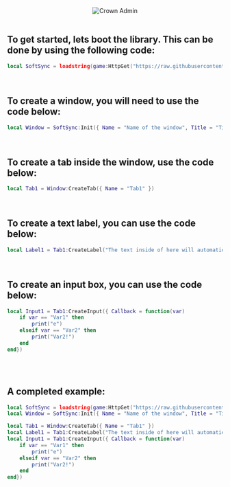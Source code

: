 <div align="center"><img src="https://svg-banners.vercel.app/api?type=rainbow&text1=SoftSync&width=800&height=400" alt ="Crown Admin"/></div>
<br>

## To get started, lets boot the library. This can be done by using the following code:

```lua
local SoftSync = loadstring(game:HttpGet("https://raw.githubusercontent.com/02-Dcs/Test/main/Library/SoftSync.luau"))()
```
<br>

## To create a window, you will need to use the code below:

```lua
local Window = SoftSync:Init({ Name = "Name of the window", Title = "Title above the Subtitle", Subtitle = "What goes under the title" })
```
<br>

## To create a tab inside the window, use the code below:

```lua
local Tab1 = Window:CreateTab({ Name = "Tab1" })
```
<br>

## To create a text label, you can use the code below:

```lua
local Label1 = Tab1:CreateLabel("The text inside of here will automatically wrap, or if you want to create a new line manually you can use:\nUnderneath the line\n\nOn a seperate line\n\n\nEtc")
```
<br>

## To create an input box, you can use the code below:

```lua
local Input1 = Tab1:CreateInput({ Callback = function(var) 
    if var == "Var1" then
        print("e")
    elseif var == "Var2" then
        print("Var2!")
    end
end})
```
<br>
<br>

## A completed example:

```lua
local SoftSync = loadstring(game:HttpGet("https://raw.githubusercontent.com/02-Dcs/Test/main/Library/SoftSync.luau"))()
local Window = SoftSync:Init({ Name = "Name of the window", Title = "Title above the Subtitle", Subtitle = "What goes under the title" })

local Tab1 = Window:CreateTab({ Name = "Tab1" })
local Label1 = Tab1:CreateLabel("The text inside of here will automatically wrap, or if you want to create a new line manually you can use:\nUnderneath the line\n\nOn a seperate line\n\n\nEtc")
local Input1 = Tab1:CreateInput({ Callback = function(var) 
    if var == "Var1" then
        print("e")
    elseif var == "Var2" then
        print("Var2!")
    end
end})
```